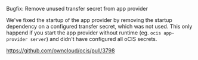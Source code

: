Bugfix: Remove unused transfer secret from app provider

We've fixed the startup of the app provider by removing the startup dependency
on a configured transfer secret, which was not used. This only happend if you
start the app provider without runtime (eg. `ocis app-provider server`) and didn't
have configured all oCIS secrets.

https://github.com/owncloud/ocis/pull/3798

